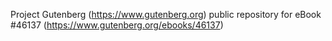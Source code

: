 Project Gutenberg (https://www.gutenberg.org) public repository for eBook #46137 (https://www.gutenberg.org/ebooks/46137)
